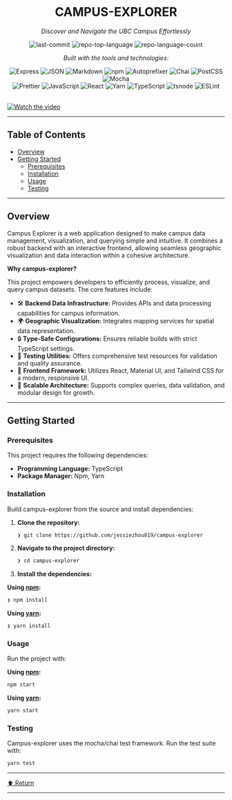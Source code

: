 <div id="top">

<!-- HEADER STYLE: CLASSIC -->
<div align="center">


# CAMPUS-EXPLORER

<em>Discover and Navigate the UBC Campus Effortlessly</em>

<!-- BADGES -->
<img src="https://img.shields.io/github/last-commit/jessiezhou819/campus-explorer?style=flat&logo=git&logoColor=white&color=0080ff" alt="last-commit">
<img src="https://img.shields.io/github/languages/top/jessiezhou819/campus-explorer?style=flat&color=0080ff" alt="repo-top-language">
<img src="https://img.shields.io/github/languages/count/jessiezhou819/campus-explorer?style=flat&color=0080ff" alt="repo-language-count">

<em>Built with the tools and technologies:</em>

<img src="https://img.shields.io/badge/Express-000000.svg?style=flat&logo=Express&logoColor=white" alt="Express">
<img src="https://img.shields.io/badge/JSON-000000.svg?style=flat&logo=JSON&logoColor=white" alt="JSON">
<img src="https://img.shields.io/badge/Markdown-000000.svg?style=flat&logo=Markdown&logoColor=white" alt="Markdown">
<img src="https://img.shields.io/badge/npm-CB3837.svg?style=flat&logo=npm&logoColor=white" alt="npm">
<img src="https://img.shields.io/badge/Autoprefixer-DD3735.svg?style=flat&logo=Autoprefixer&logoColor=white" alt="Autoprefixer">
<img src="https://img.shields.io/badge/Chai-A30701.svg?style=flat&logo=Chai&logoColor=white" alt="Chai">
<img src="https://img.shields.io/badge/PostCSS-DD3A0A.svg?style=flat&logo=PostCSS&logoColor=white" alt="PostCSS">
<img src="https://img.shields.io/badge/Mocha-8D6748.svg?style=flat&logo=Mocha&logoColor=white" alt="Mocha">
<br>
<img src="https://img.shields.io/badge/Prettier-F7B93E.svg?style=flat&logo=Prettier&logoColor=black" alt="Prettier">
<img src="https://img.shields.io/badge/JavaScript-F7DF1E.svg?style=flat&logo=JavaScript&logoColor=black" alt="JavaScript">
<img src="https://img.shields.io/badge/React-61DAFB.svg?style=flat&logo=React&logoColor=black" alt="React">
<img src="https://img.shields.io/badge/Yarn-2C8EBB.svg?style=flat&logo=Yarn&logoColor=white" alt="Yarn">
<img src="https://img.shields.io/badge/TypeScript-3178C6.svg?style=flat&logo=TypeScript&logoColor=white" alt="TypeScript">
<img src="https://img.shields.io/badge/tsnode-3178C6.svg?style=flat&logo=ts-node&logoColor=white" alt="tsnode">
<img src="https://img.shields.io/badge/ESLint-4B32C3.svg?style=flat&logo=ESLint&logoColor=white" alt="ESLint">

</div>
<br>

[![Watch the video](https://img.youtube.com/vi/TaPda4EJRH4/maxresdefault.jpg)](https://youtu.be/TaPda4EJRH4)

---

## Table of Contents

- [Overview](#overview)
- [Getting Started](#getting-started)
    - [Prerequisites](#prerequisites)
    - [Installation](#installation)
    - [Usage](#usage)
    - [Testing](#testing)

---

## Overview

Campus Explorer is a web application designed to make campus data management, visualization, and querying simple and intuitive. It combines a robust backend with an interactive frontend, allowing seamless geographic visualization and data interaction within a cohesive architecture.

**Why campus-explorer?**

This project empowers developers to efficiently process, visualize, and query campus datasets. The core features include:

- 🛠️ **Backend Data Infrastructure:** Provides APIs and data processing capabilities for campus information.
- 🌍 **Geographic Visualization:** Integrates mapping services for spatial data representation.
- 🔒 **Type-Safe Configurations:** Ensures reliable builds with strict TypeScript settings.
- 🧪 **Testing Utilities:** Offers comprehensive test resources for validation and quality assurance.
- 🎨 **Frontend Framework:** Utilizes React, Material UI, and Tailwind CSS for a modern, responsive UI.
- 🚀 **Scalable Architecture:** Supports complex queries, data validation, and modular design for growth.

---

## Getting Started

### Prerequisites

This project requires the following dependencies:

- **Programming Language:** TypeScript
- **Package Manager:** Npm, Yarn

### Installation

Build campus-explorer from the source and install dependencies:

1. **Clone the repository:**

    ```sh
    ❯ git clone https://github.com/jessiezhou819/campus-explorer
    ```

2. **Navigate to the project directory:**

    ```sh
    ❯ cd campus-explorer
    ```

3. **Install the dependencies:**

**Using [npm](https://www.npmjs.com/):**

```sh
❯ npm install
```
**Using [yarn](https://yarnpkg.com/):**

```sh
❯ yarn install
```

### Usage

Run the project with:

**Using [npm](https://www.npmjs.com/):**

```sh
npm start
```
**Using [yarn](https://yarnpkg.com/):**

```sh
yarn start
```

### Testing

Campus-explorer uses the mocha/chai test framework. Run the test suite with:

```sh
yarn test
```

---

<div align="left"><a href="#top">⬆ Return</a></div>

---
